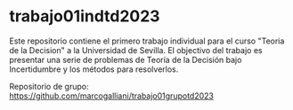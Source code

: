 # trabajo01indtd2023
Este repositorio contiene el primero trabajo individual para el curso "Teoria de la Decision" a la Universidad de Sevilla. El objectivo del trabajo es presentar una serie de problemas de Teoría de la Decisión bajo Incertidumbre y los métodos para resolverlos.

Repositorio de grupo: https://github.com/marcogalliani/trabajo01grupotd2023
